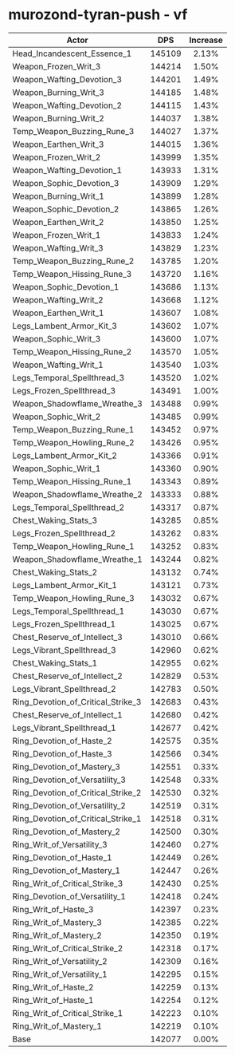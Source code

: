 # murozond-tyran-push - vf
| Actor | DPS | Increase |
|---|:---:|:---:|
|Head_Incandescent_Essence_1|145109|2.13%|
|Weapon_Frozen_Writ_3|144214|1.50%|
|Weapon_Wafting_Devotion_3|144201|1.49%|
|Weapon_Burning_Writ_3|144185|1.48%|
|Weapon_Wafting_Devotion_2|144115|1.43%|
|Weapon_Burning_Writ_2|144037|1.38%|
|Temp_Weapon_Buzzing_Rune_3|144027|1.37%|
|Weapon_Earthen_Writ_3|144015|1.36%|
|Weapon_Frozen_Writ_2|143999|1.35%|
|Weapon_Wafting_Devotion_1|143933|1.31%|
|Weapon_Sophic_Devotion_3|143909|1.29%|
|Weapon_Burning_Writ_1|143899|1.28%|
|Weapon_Sophic_Devotion_2|143865|1.26%|
|Weapon_Earthen_Writ_2|143850|1.25%|
|Weapon_Frozen_Writ_1|143833|1.24%|
|Weapon_Wafting_Writ_3|143829|1.23%|
|Temp_Weapon_Buzzing_Rune_2|143785|1.20%|
|Temp_Weapon_Hissing_Rune_3|143720|1.16%|
|Weapon_Sophic_Devotion_1|143686|1.13%|
|Weapon_Wafting_Writ_2|143668|1.12%|
|Weapon_Earthen_Writ_1|143607|1.08%|
|Legs_Lambent_Armor_Kit_3|143602|1.07%|
|Weapon_Sophic_Writ_3|143600|1.07%|
|Temp_Weapon_Hissing_Rune_2|143570|1.05%|
|Weapon_Wafting_Writ_1|143540|1.03%|
|Legs_Temporal_Spellthread_3|143520|1.02%|
|Legs_Frozen_Spellthread_3|143491|1.00%|
|Weapon_Shadowflame_Wreathe_3|143488|0.99%|
|Weapon_Sophic_Writ_2|143485|0.99%|
|Temp_Weapon_Buzzing_Rune_1|143452|0.97%|
|Temp_Weapon_Howling_Rune_2|143426|0.95%|
|Legs_Lambent_Armor_Kit_2|143366|0.91%|
|Weapon_Sophic_Writ_1|143360|0.90%|
|Temp_Weapon_Hissing_Rune_1|143343|0.89%|
|Weapon_Shadowflame_Wreathe_2|143333|0.88%|
|Legs_Temporal_Spellthread_2|143317|0.87%|
|Chest_Waking_Stats_3|143285|0.85%|
|Legs_Frozen_Spellthread_2|143262|0.83%|
|Temp_Weapon_Howling_Rune_1|143252|0.83%|
|Weapon_Shadowflame_Wreathe_1|143244|0.82%|
|Chest_Waking_Stats_2|143132|0.74%|
|Legs_Lambent_Armor_Kit_1|143121|0.73%|
|Temp_Weapon_Howling_Rune_3|143032|0.67%|
|Legs_Temporal_Spellthread_1|143030|0.67%|
|Legs_Frozen_Spellthread_1|143025|0.67%|
|Chest_Reserve_of_Intellect_3|143010|0.66%|
|Legs_Vibrant_Spellthread_3|142960|0.62%|
|Chest_Waking_Stats_1|142955|0.62%|
|Chest_Reserve_of_Intellect_2|142829|0.53%|
|Legs_Vibrant_Spellthread_2|142783|0.50%|
|Ring_Devotion_of_Critical_Strike_3|142683|0.43%|
|Chest_Reserve_of_Intellect_1|142680|0.42%|
|Legs_Vibrant_Spellthread_1|142677|0.42%|
|Ring_Devotion_of_Haste_2|142575|0.35%|
|Ring_Devotion_of_Haste_3|142566|0.34%|
|Ring_Devotion_of_Mastery_3|142551|0.33%|
|Ring_Devotion_of_Versatility_3|142548|0.33%|
|Ring_Devotion_of_Critical_Strike_2|142530|0.32%|
|Ring_Devotion_of_Versatility_2|142519|0.31%|
|Ring_Devotion_of_Critical_Strike_1|142518|0.31%|
|Ring_Devotion_of_Mastery_2|142500|0.30%|
|Ring_Writ_of_Versatility_3|142460|0.27%|
|Ring_Devotion_of_Haste_1|142449|0.26%|
|Ring_Devotion_of_Mastery_1|142447|0.26%|
|Ring_Writ_of_Critical_Strike_3|142430|0.25%|
|Ring_Devotion_of_Versatility_1|142418|0.24%|
|Ring_Writ_of_Haste_3|142397|0.23%|
|Ring_Writ_of_Mastery_3|142385|0.22%|
|Ring_Writ_of_Mastery_2|142350|0.19%|
|Ring_Writ_of_Critical_Strike_2|142318|0.17%|
|Ring_Writ_of_Versatility_2|142309|0.16%|
|Ring_Writ_of_Versatility_1|142295|0.15%|
|Ring_Writ_of_Haste_2|142259|0.13%|
|Ring_Writ_of_Haste_1|142254|0.12%|
|Ring_Writ_of_Critical_Strike_1|142223|0.10%|
|Ring_Writ_of_Mastery_1|142219|0.10%|
|Base|142077|0.00%|
